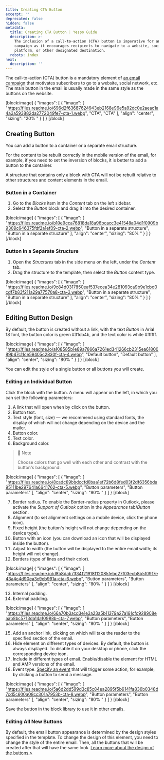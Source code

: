 ```yaml
---
title: Creating CTA Button
excerpt: ''
deprecated: false
hidden: false
metadata:
  title: Creating CTA Button | Yespo Guide
  description: >-
    The inclusion of a call-to-action (CTA) button is imperative for any email
    campaign as it encourages recipients to navigate to a website, social media
    platform, or other designated destination.
  robots: index
next:
  description: ''
---
```

The call-to-action (CTA) button is a mandatory element of [an email campaign](https://yespo.io/email-campaigns) that motivates subscribers to go to a website, social network, etc. The main button in the email is usually made in the same style as the buttons on the website.

[block:image]
{
  "images": [
    {
      "image": [
        "https://files.readme.io/696d2f63687624943eb2168e96e5a92dc0e2aeac1a4a3a593882da2772049fe7-cta-1.webp",
        "CTA",
        "CTA"
      ],
      "align": "center",
      "sizing": "20% "
    }
  ]
}
[/block]


## Creating Button

You can add a button to a container or a separate email structure.

For the content to be rebuilt correctly in the mobile version of the email, for example, if you need to set the inversion of blocks, it is better to add a button to the container.

A structure that contains only a block with CTA will not be rebuilt relative to other structures and content elements in the email.

### Button in a Container

1. Go to the _Blocks_ item in the _Content_ tab on the left sidebar.
2. Select the _Button_ block and drag it into the desired container.

[block:image]
{
  "images": [
    {
      "image": [
        "https://files.readme.io/b10e9cca76818da18a96bcacc3e41548a04d1f0909b9309c646375fdf2a1ef09-cta-2.webp",
        "Button in a separate structure",
        "Button in a separate structure"
      ],
      "align": "center",
      "sizing": "80% "
    }
  ]
}
[/block]


### Button in a Separate Structure

1. Open the _Structures_ tab in the side menu on the left, under the _Content_ tab.
2. Drag the structure to the template, then select the _Button_ content type.

[block:image]
{
  "images": [
    {
      "image": [
        "https://files.readme.io/9c84d0317850eaf537ecea34e281093ca9b9e1cbd0cdf7b83f211a29a77570a8-cta-3.webp",
        "Button in a separate structure",
        "Button in a separate structure"
      ],
      "align": "center",
      "sizing": "80% "
    }
  ]
}
[/block]


## Editing Button Design

By default, the button is created without a link, with the text _Button_ in Arial 18 font, the button color is green #31cb4b, and the text color is white #ffffff.

[block:image]
{
  "images": [
    {
      "image": [
        "https://files.readme.io/a108585b1e89a7866a7261ed341266cb2315ea6180089b47c11ce59405c2830f-cta-4.webp",
        "Default button",
        "Default button"
      ],
      "align": "center",
      "sizing": "80% "
    }
  ]
}
[/block]


You can edit the style of a single button or all buttons you will create.

### Editing an Individual Button

Click the block with the button. A menu will appear on the left, in which you can set the following parameters:

1. A link that will open when by click on the button.
2. Button text.
3. Text style (font, size) — we recommend using standard fonts, the display of which will not change depending on the device and the mailer.
4. Button color.
5. Text color.
6. Background color.

> 📘 Note
> 
> Choose colors that go well with each other and contrast with the button's background.

[block:image]
{
  "images": [
    {
      "image": [
        "https://files.readme.io/8cadc89bbdccfd0baa1ef72b6d8fed03f2df6356bda95111be297641a6641762-cta-5.webp",
        "Button parameters",
        "Button parameters"
      ],
      "align": "center",
      "sizing": "80% "
    }
  ]
}
[/block]


7. Border radius. To enable the Border-radius property in Outlook, please activate the _Support of Outlook_ option in the _Appearance_ tab/_Button_ section.
8. Alignment (to set alignment settings on a mobile device, click the phone icon).
9. Fixed height (the button's height will not change depending on the device type).
10. Button with an icon (you can download an icon that will be displayed inside the button).
11. Adjust to width (the button will be displayed to the entire email width; its height will not change).
12. Borders (type of lines and their color).

[block:image]
{
  "images": [
    {
      "image": [
        "https://files.readme.io/d8b8dab7334f21918112085febc27f03ecb8b5f09f7e43a4c4d90ea3c9cb991a-cta-6.webp",
        "Button parameters",
        "Button parameters"
      ],
      "align": "center",
      "sizing": "80% "
    }
  ]
}
[/block]


13. Internal padding.
14. External padding.

[block:image]
{
  "images": [
    {
      "image": [
        "https://files.readme.io/66a70b3acd3e1e3a23a5b11379a27a161cfc928908eaab8bc5713da14a10988b-cta-7.webp",
        "Button parameters",
        "Button parameters"
      ],
      "align": "center",
      "sizing": "80% "
    }
  ]
}
[/block]


15. Add an anchor link, clicking on which will take the reader to the specified section of the email.
16. Hide element on different types of devices. By default, the button is always displayed. To disable it on your desktop or phone, click the corresponding device icon.
17. Include in different types of email. Enable/disable the element for HTML and AMP versions of the email.
18. Event type. [Specify an event](https://docs.yespo.io/docs/how-add-scenario-button) that will trigger some action, for example, by clicking a button to send a message.

[block:image]
{
  "images": [
    {
      "image": [
        "https://files.readme.io/5a6d2dd599d3c85c84ea2895f5b9141fa836b0348d7cd5c600a08cc301a7953b-cta-8.webp",
        "Button parameters",
        "Button parameters"
      ],
      "align": "center",
      "sizing": "80% "
    }
  ]
}
[/block]


Save the button in the block library to use it in other emails.

### Editing All New Buttons

By default, the email button appearance is determined by the design styles specified in the template. To change the design of this element, you need to change the style of the entire email. Then, all the buttons that will be created after that will have the same look. [Learn more about the design of the buttons >](https://docs.yespo.io/docs/designing-your-email#button-section)